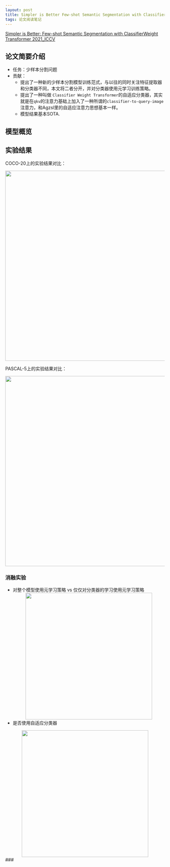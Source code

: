 ```yaml
---
layout: post
title: Simpler is Better Few-shot Semantic Segmentation with ClassifierWeight Transformer
tags: 论文阅读笔记
---
```


[Simpler is Better: Few-shot Semantic Segmentation with ClassifierWeight Transformer 2021_ICCV](https://arxiv.org/abs/2108.03032)


## 论文简要介绍
- 任务：少样本分割问题
- 贡献：
  - 提出了一种新的少样本分割模型训练范式，与以往的同时关注特征提取器和分类器不同，本文将二者分开，并对分类器使用元学习训练策略。
  - 提出了一种叫做 `Classifier Weight Transformer`的自适应分类器，其实就是在`qkv`的注意力基础上加入了一种所谓的`classifier-to-query-image`注意力，和Agzsl里的自适应注意力思想基本一样。
  - 模型结果基本SOTA.


## 模型概览




## 实验结果

COCO-20上的实验结果对比：

<div align=center><img src="https://i.postimg.cc/VLp5b19J/QQ-20210812172239.png" width="600"></div>

PASCAL-5上的实验结果对比：
<div align=center><img src="https://i.postimg.cc/vTDHcSc7/QQ-20210812172406.png" width="600"></div>


### 消融实验
- 对整个模型使用元学习策略 vs 仅仅对分类器的学习使用元学习策略
  <div align=center><img src="https://i.postimg.cc/mZqTmjPq/QQ-20210812173117.png" width="400"></div>
- 是否使用自适应分类器
 <div align=center><img src="https://i.postimg.cc/sDhsqWS2/QQ-20210812173420.png" width="400"></div>
### 




